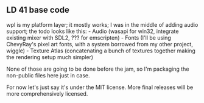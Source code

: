 ## LD 41 base code

wpl is my platform layer; it mostly works; I was in the middle of adding audio support; the todo looks like this:
	- Audio (wasapi for win32, integrate existing mixer with SDL2, ??? for emscripten)
	- Fonts (I'll be using ChevyRay's pixel art fonts, with a system borrowed from my other project, wiggle)
	- Texture Atlas (concatenating a bunch of textures together making the rendering setup much simpler)

None of those are going to be done before the jam, so I'm packaging the non-public files here just in case. 

For now let's just say it's under the MIT license. More final releases will be more comprehensively licensed. 